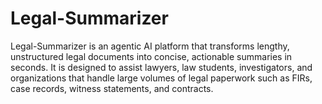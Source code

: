 # Legal-Summarizer
Legal-Summarizer is an agentic AI platform that transforms lengthy, unstructured legal documents into concise, actionable summaries in seconds. It is designed to assist lawyers, law students, investigators, and organizations that handle large volumes of legal paperwork such as FIRs, case records, witness statements, and contracts.
